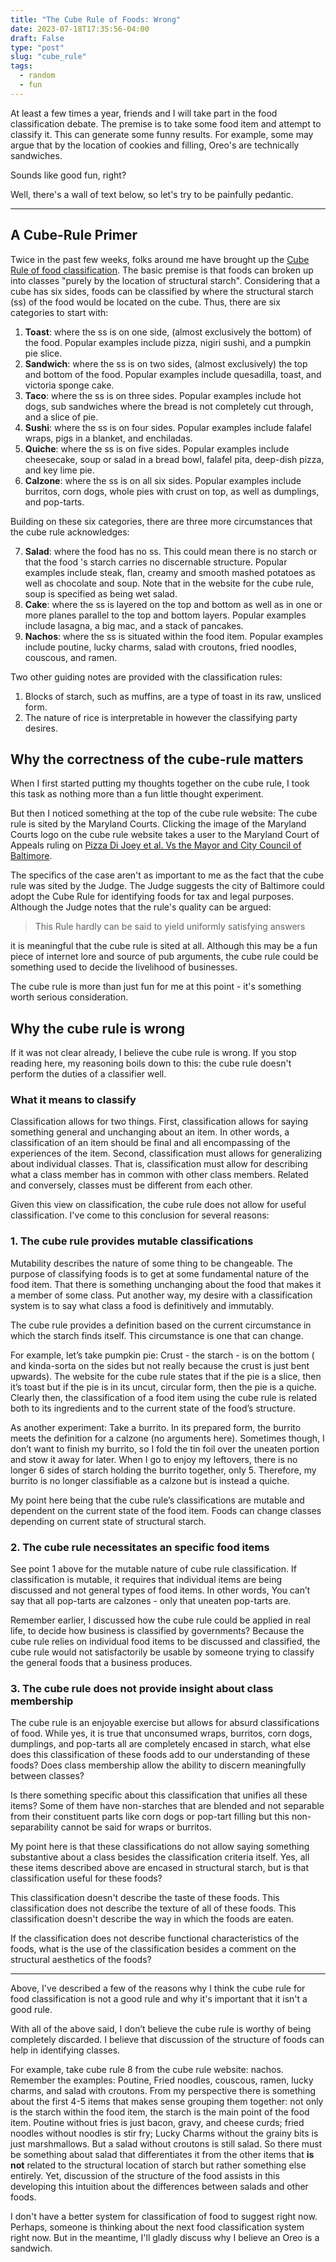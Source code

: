 ```yaml
---
title: "The Cube Rule of Foods: Wrong"
date: 2023-07-18T17:35:56-04:00
draft: False
type: "post"
slug: "cube_rule"
tags:
  - random
  - fun
---
```


At least a few times a year, friends and I will take part in the food
classification debate. The premise is to take some food item and attempt to
classify it. This can generate some funny results. For example, some may argue
that by the location of cookies and filling, Oreo's are technically sandwiches.


Sounds like good fun, right?

Well, there's a wall of text below, so let's try to be painfully pedantic.

---

## A Cube-Rule Primer

Twice in the past few weeks, folks around me have brought up the [Cube Rule of
food classification](https://cuberule.com/). The basic premise is that foods can
broken up into classes "purely by the location of structural starch".
Considering that a cube has six sides, foods can be classified by where the
structural starch (ss) of the food would be located on the cube. Thus, there are six
categories to start with:

1. **Toast**: where the ss is on one side, (almost exclusively the bottom) of
the food. Popular examples include pizza, nigiri sushi, and a pumpkin pie slice.
2. **Sandwich**: where the ss is on two sides, (almost exclusively) the top and
bottom of the food. Popular examples include quesadilla, toast, and victoria
sponge cake.
3. **Taco**: where the ss is on three sides. Popular examples include hot dogs,
sub sandwiches where the bread is not completely cut through, and a slice of pie.
4. **Sushi**: where the ss is on four sides. Popular examples include falafel wraps,
pigs in a blanket, and enchiladas.
5. **Quiche**: where the ss is on five sides. Popular examples include
cheesecake, soup or salad in a bread bowl, falafel pita,  deep-dish pizza,
and key lime pie.
6. **Calzone**: where the ss is on all six sides. Popular examples include
burritos, corn dogs, whole pies with crust on top, as well as dumplings, and
pop-tarts.

Building on these six categories, there are three more circumstances that
the cube rule acknowledges:

7. **Salad**: where the food has no ss. This could mean there is no starch or
that the food 's starch carries no discernable structure. Popular examples
include steak, flan, creamy and smooth mashed potatoes as well as chocolate and
soup. Note that in the website for the cube rule, soup is specified as being wet
salad.
8. **Cake**: where the ss is layered on the top and bottom as well as in one or more
planes parallel to the top and bottom layers. Popular examples include lasagna,
a big mac, and a stack of pancakes.
9. **Nachos**: where the ss is situated within the food item. Popular examples
include poutine, lucky charms, salad with croutons, fried noodles, couscous, and
ramen.

Two other guiding notes are provided with the classification rules:

1. Blocks of starch, such as muffins, are a type of toast in its raw, unsliced
form.
2. The nature of rice is interpretable in however the classifying party desires.

## Why the correctness of the cube-rule matters

When I first started putting my thoughts together on the cube rule, I took this
task as nothing more than a fun little thought experiment.

But then I noticed something at the top of the cube rule website: The cube rule
is sited by the Maryland Courts. Clicking the image of the Maryland Courts logo
on the cube rule website takes a user to the Maryland Court of Appeals ruling on
[Pizza Di Joey et al. Vs the Mayor and City Council of Baltimore](https://mdcourts.gov/data/opinions/cosa/2019/2411s17.pdf).

The specifics of the case aren't as important to me as the fact that the cube
rule was sited by the Judge. The Judge suggests the city of Baltimore could
adopt the Cube Rule for identifying foods for tax and legal purposes. Although
the Judge notes that the rule's quality can be argued:

> This Rule hardly can be said to yield uniformly satisfying answers

it is meaningful that the cube rule is sited at all. Although this may be a fun
piece of internet lore and source of pub arguments, the cube rule could be
something used to decide the livelihood of businesses.

The cube rule is more than just fun for me at this point - it's something worth
serious consideration.

## Why the cube rule is wrong

If it was not clear already, I believe the cube rule is wrong. If you stop
reading here, my reasoning boils down to this: the cube rule doesn't perform
the duties of a classifier well.

### What it means to classify

Classification allows for two things. First, classification allows for saying
something general and unchanging about an item. In other words, a classification
of an item should be final and all encompassing of the experiences of the item.
Second, classification must allows for generalizing about individual classes.
That is, classification must allow for describing what a class member has in
common with other class members. Related and conversely, classes must be
different from each other.

Given this view on classification, the cube rule does not allow for useful
classification. I've come to this conclusion for several reasons:

### 1. The cube rule provides mutable classifications

Mutability describes the nature of some thing to be changeable. The purpose of
classifying foods is to get at some fundamental nature of the
food item. That there is something unchanging about the food that makes it a
member of some class. Put another way, my desire with a classification system is
to say what class a food is definitively and immutably.

The cube rule provides a definition based on the current circumstance in which
the starch finds itself. This circumstance is one that can change.

For example, let’s take pumpkin pie: Crust - the starch - is on the bottom
( and kinda-sorta on the sides but not really because the crust is just bent
upwards). The website for the cube rule states that if the pie is a slice, then
it’s toast but if the pie is in its uncut, circular form, then the pie is a
quiche. Clearly then, the classification of a food item using the cube rule is
related both to its ingredients and to the current state of the food’s structure.

As another experiment: Take a burrito. In its prepared form, the burrito meets
the definition for a calzone (no arguments here). Sometimes though, I don’t want
to finish my burrito, so I fold the tin foil over the uneaten portion and stow
it away for later. When I go to enjoy my leftovers, there is no longer 6 sides
of starch holding the burrito together, only 5. Therefore, my burrito is no
longer classifiable as a calzone but is instead a quiche.

My point here being that the cube rule’s classifications are mutable and
dependent on the current state of the food item. Foods can change classes
depending on current state of structural starch.

### 2. The cube rule necessitates an specific food items

See point 1 above for the mutable nature of cube rule classification. If
classification is mutable, it requires that individual items are being
discussed and not general types of food items. In other words, You can’t say
that all pop-tarts are calzones - only that uneaten pop-tarts are.

Remember earlier, I discussed how the cube rule could be applied in real life,
to decide how business is classified by governments? Because the cube rule
relies on individual food items to be discussed and classified, the cube rule
would not satisfactorily be usable by someone trying to classify the general
foods that a business produces.

### 3. The cube rule does not provide insight about class membership

The cube rule is an enjoyable exercise but allows for absurd classifications of
food. While yes, it is true that unconsumed wraps, burritos, corn dogs,
dumplings, and pop-tarts all are completely encased in starch, what else does
this classification of these foods add to our understanding of these foods? Does
class membership allow the ability to discern meaningfully between classes?

Is there something specific about this classification that unifies all these
items? Some of them have non-starches that are blended and not separable from
their constituent parts like corn dogs or pop-tart filling but this
non-separability cannot be said for wraps or burritos.

My point here is that these classifications do not allow saying something
substantive about a class besides the classification criteria itself. Yes, all
these items described above are encased in structural starch, but is that
classification useful for these foods? 

This classification doesn't describe the
taste of these foods. This classification does not describe the texture of all
of these foods. This classification doesn't describe the way in which the foods
are eaten.

If the classification does not describe functional characteristics of the foods,
what is the use of the classification besides a comment on the structural
aesthetics of the foods?

---

Above, I've described a few of the reasons why I think the cube rule for food
classification is not a good rule and why it's important that it isn't a good
rule.

With all of the above said, I don’t believe the cube rule is worthy of being
completely discarded. I believe that discussion of the structure of foods can
help in identifying classes.

For example, take cube rule 8 from the cube rule website: nachos. Remember the
examples: Poutine, Fried noodles, couscous, ramen, lucky charms, and salad with
croutons. From my perspective there is something about the first 4-5 items that
makes sense grouping them together: not only is the starch within the food item,
the starch is the main point of the food item. Poutine without fries is just
bacon, gravy, and cheese curds; fried noodles without noodles is stir fry; Lucky
Charms without the grainy bits is just marshmallows. But a salad without
croutons is still salad. So there must be something about salad that
differentiates it from the other items that **is not** related to the structural
location of starch but rather something else entirely. Yet, discussion of the
structure of the food assists in this developing this intuition about the
differences between salads and other foods.

I don't have a better system for classification of food to suggest right now.
Perhaps, someone is thinking about the next food classification system right now.
But in the meantime, I'll gladly discuss why I believe an Oreo is a sandwich.
